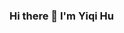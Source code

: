 ### Hi there 👋 I'm Yiqi Hu

<!--

- 🔭 I’m currently pursuing a master's degree at CMU
- 🌱 I’m interested in Software Development, Machine Learning, Data Analysis, Decision Making...
- 🤔 I’m looking for SDE/MLE positions and opportunities!
- 💬 Ask me about anything!
- 📫 How to reach me: yiqih@andrew.cmu.edu
-->
